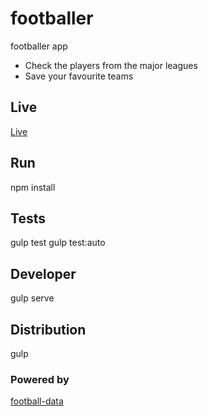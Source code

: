 # footballer
footballer app

* Check the players from the major leagues
* Save your favourite teams

## Live

[Live](http://footballer.azurewebsites.net)

## Run

npm install

## Tests

gulp test
gulp test:auto

## Developer

gulp serve


## Distribution

gulp

### Powered by

[football-data](http://api.football-data.org/index)
